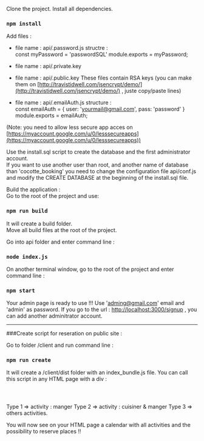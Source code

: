 Clone the project.
Install all dependencies.
### `npm install`

Add files : 
  - file name : api/.password.js 
  structre : <br>
const myPassword = 'passwordSQL'
module.exports = myPassword;

  - file name : api/.private.key 
  - file name : api/.public.key
  These files contain RSA keys (you can make them on [http://travistidwell.com/jsencrypt/demo/](http://travistidwell.com/jsencrypt/demo/) , juste copy/paste lines)   
  - file name : api/.emailAuth.js
  structure :<br>
const emailAuth = {
  user: 'yourmail@gmail.com',
  pass: 'password'
}
module.exports = emailAuth;

(Note: you need to allow less secure app acces on [https://myaccount.google.com/u/0/lesssecureapps](https://myaccount.google.com/u/0/lesssecureapps))

Use the install.sql script to create the database and the first administrator account.<br>
If you want to use another user than root, and another name of database than 'cocotte_booking' you need to change the configuration file api/conf.js and modify the CREATE DATABASE at the beginning of the install.sql file.

Build the application : <br>
Go to the root of the project and use:
### `npm run build`
It will create a build folder. <br>
Move all build files at the root of the project. <br>

Go into api folder and enter command line :
### `node index.js`

On another terminal window, go to the root of the project and enter command line :
### `npm start`

Your admin page is ready to use !!!
Use 'adming@gmail.com' email and 'admin' as password.
If you go to the url : [http://localhost:3000/signup](http://localhost:3000/signup) , you can add another adminitrator account.

---
###Create script for reseration on public site : 

Go to folder /client and run command line : 
### `npm run create`

It will create a /client/dist folder with an index_bundle.js file.
You can call this script in any HTML page with a div :
<code> 
  <div id="app" type="1"></div>
</code>
Type 1 => activity : manger
Type 2 => activity : cuisiner & manger
Type 3 => others activities. 

You will now see on your HTML page a calendar with all activities and the possibility to reserve places !!